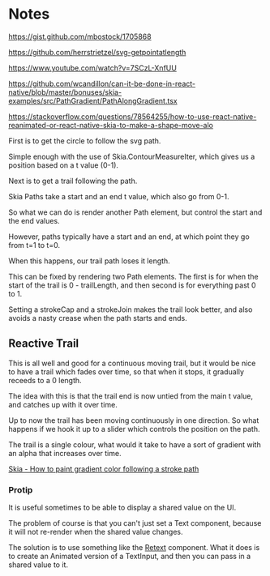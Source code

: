 # Notes

https://gist.github.com/mbostock/1705868

https://github.com/herrstrietzel/svg-getpointatlength

https://www.youtube.com/watch?v=7SCzL-XnfUU

https://github.com/wcandillon/can-it-be-done-in-react-native/blob/master/bonuses/skia-examples/src/PathGradient/PathAlongGradient.tsx

https://stackoverflow.com/questions/78564255/how-to-use-react-native-reanimated-or-react-native-skia-to-make-a-shape-move-alo



First is to get the circle to follow the svg path.

Simple enough with the use of Skia.ContourMeasureIter, which gives us a position based on a t value (0-1).

Next is to get a trail following the path.

Skia Paths take a start and an end t value, which also go from 0-1.

So what we can do is render another Path element, but control the start and the end values.

However, paths typically have a start and an end, at which point they go from t=1 to t=0.

When this happens, our trail path loses it length.

This can be fixed by rendering two Path elements. The first is for when the start of the trail is 0 - trailLength, and then second is for everything past 0 to 1.

Setting a strokeCap and a strokeJoin makes the trail look better, and also avoids a nasty crease when the path starts and ends.


## Reactive Trail

This is all well and good for a continuous moving trail, but it would be nice to have a trail which fades over time, so that when it stops, it gradually receeds to a 0 length.

The idea with this is that the trail end is now untied from the main t value, and catches up with it over time.

<insert description of how to do this>



Up to now the trail has been moving continuously in one direction. So what happens if we hook it up to a slider which controls the position on the path.



The trail is a single colour, what would it take to have a sort of gradient with an alpha that increases over time.



[Skia - How to paint gradient color following a stroke path](https://groups.google.com/g/skia-discuss/c/gQvvYusrqTY)




### Protip

It is useful sometimes to be able to display a shared value on the UI.

The problem of course is that you can't just set a Text component, because it will not re-render when the shared value changes.

The solution is to use something like the [Retext](https://github.com/wcandillon/react-native-redash/blob/master/src/ReText.tsx) component.
What it does is to create an Animated version of a TextInput, and then you can pass in a shared value to it.